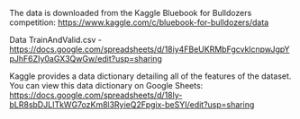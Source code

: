 The data is downloaded from the Kaggle Bluebook for Bulldozers competition: https://www.kaggle.com/c/bluebook-for-bulldozers/data

Data
TrainAndValid.csv - https://docs.google.com/spreadsheets/d/18iy4FBeUKRMbFgcvklcnpwJgpYpJhF6ZIy0aGX3QwGw/edit?usp=sharing

Kaggle provides a data dictionary detailing all of the features of the dataset. You can view this data dictionary on Google Sheets: https://docs.google.com/spreadsheets/d/18ly-bLR8sbDJLITkWG7ozKm8l3RyieQ2Fpgix-beSYI/edit?usp=sharing
